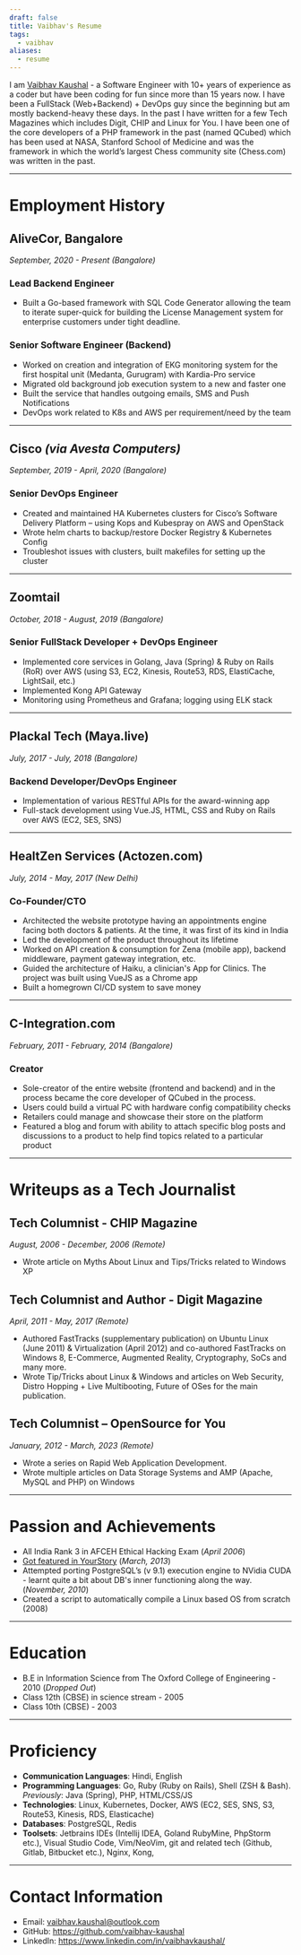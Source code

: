 ```yaml
---
draft: false
title: Vaibhav's Resume
tags:
  - vaibhav
aliases:
  - resume
---
```

I am [Vaibhav Kaushal](https://www.linkedin.com/in/vaibhavkaushal/) - a Software Engineer with 10+ years of experience as a coder but have been coding for fun since more than 15 years now. I have been a FullStack (Web+Backend) + DevOps guy since the beginning but am mostly backend-heavy these days. In the past I have written for a few Tech Magazines which includes Digit, CHIP and Linux for You. I have been one of the core developers of a PHP framework in the past (named QCubed) which has been used at NASA, Stanford School of Medicine and was the framework in which the world’s largest Chess community site (Chess.com) was written in the past.

---
# Employment History
## AliveCor, Bangalore
*September, 2020 - Present (Bangalore)*
### Lead Backend Engineer
- Built a Go-based framework with SQL Code Generator allowing the team to iterate super-quick for building the License Management system for enterprise customers under tight deadline.
### Senior Software Engineer (Backend)
- Worked on creation and integration of EKG monitoring system for the first hospital unit (Medanta, Gurugram) with Kardia-Pro service 
- Migrated old background job execution system to a new and faster one
- Built the service that handles outgoing emails, SMS and Push Notifications
- DevOps work related to K8s and AWS per requirement/need by the team

---
## Cisco _(via Avesta Computers)_
*September, 2019 - April, 2020 (Bangalore)*
### Senior DevOps Engineer
- Created and maintained HA Kubernetes clusters for Cisco’s Software Delivery Platform – using Kops and Kubespray on AWS and OpenStack
- Wrote helm charts to backup/restore Docker Registry & Kubernetes Config
- Troubleshot issues with clusters, built makefiles for setting up the cluster

---
## Zoomtail
*October, 2018 - August, 2019 (Bangalore)*
### Senior FullStack Developer + DevOps Engineer
- Implemented core services in Golang, Java (Spring) & Ruby on Rails (RoR) over AWS (using S3, EC2, Kinesis, Route53, RDS, ElastiCache, LightSail, etc.)
- Implemented Kong API Gateway
- Monitoring using Prometheus and Grafana; logging using ELK stack

---
## Plackal Tech (Maya.live)
*July, 2017 - July, 2018 (Bangalore)*
### Backend Developer/DevOps Engineer
- Implementation of various RESTful APIs for the award-winning app
- Full-stack development using Vue.JS, HTML, CSS and Ruby on Rails over AWS (EC2, SES, SNS)

---
## HealtZen Services (Actozen.com)
*July, 2014 - May, 2017 (New Delhi)*
### Co-Founder/CTO
- Architected the website prototype having an appointments engine facing both doctors & patients. At the time, it was first of its kind in India
- Led the development of the product throughout its lifetime
- Worked on API creation & consumption for Zena (mobile app), backend middleware, payment gateway integration, etc.
- Guided the architecture of Haiku, a clinician's App for Clinics. The project was built using VueJS as a Chrome app
- Built a homegrown CI/CD system to save money

---

## C-Integration.com
*February, 2011 - February, 2014 (Bangalore)*
### Creator
- Sole-creator of the entire website (frontend and backend) and in the process became the core developer of QCubed in the process.
- Users could build a virtual PC with hardware config compatibility checks
- Retailers could manage and showcase their store on the platform
- Featured a blog and forum with ability to attach specific blog posts and discussions to a product to help find topics related to a particular product

---
# Writeups as a Tech Journalist
## Tech Columnist - CHIP Magazine
*August, 2006 - December, 2006 (Remote)*

- Wrote article on Myths About Linux and Tips/Tricks related to Windows XP

## Tech Columnist and Author - Digit Magazine
*April, 2011 - May, 2017 (Remote)*

- Authored FastTracks (supplementary publication) on Ubuntu Linux (June 2011) & Virtualization (April 2012) and co-authored FastTracks on Windows 8, E-Commerce, Augmented Reality, Cryptography, SoCs and many more.
- Wrote Tip/Tricks about Linux & Windows and articles on Web Security, Distro Hopping + Live Multibooting, Future of OSes for the main publication.

## Tech Columnist – OpenSource for You
*January, 2012 - March, 2023 (Remote)*

- Wrote a series on Rapid Web Application Development.
- Wrote multiple articles on Data Storage Systems and AMP (Apache, MySQL and PHP) on Windows

---
# Passion and Achievements

- All India Rank 3 in AFCEH Ethical Hacking Exam (*April 2006*)
- [Got featured in YourStory](http://bit.ly/vaibhav-yourstory) (*March, 2013*)
- Attempted porting PostgreSQL’s (v 9.1) execution engine to NVidia CUDA - learnt quite a bit about DB's inner functioning along the way. (*November, 2010*)
- Created a script to automatically compile a Linux based OS from scratch (2008)

---
# Education
- B.E in Information Science from The Oxford College of Engineering - 2010 (*Dropped Out*)
- Class 12th (CBSE) in science stream - 2005
- Class 10th (CBSE) - 2003

---
# Proficiency 
- **Communication Languages**: Hindi, English
- **Programming Languages**: Go, Ruby (Ruby on Rails), Shell (ZSH & Bash). *Previously*: Java (Spring), PHP, HTML/CSS/JS
- **Technologies**: Linux, Kubernetes, Docker, AWS (EC2, SES, SNS, S3, Route53, Kinesis, RDS, Elasticache)
- **Databases**: PostgreSQL, Redis
- **Toolsets**: Jetbrains IDEs (Intellij IDEA, Goland RubyMine, PhpStorm etc.), Visual Studio Code, Vim/NeoVim, git and related tech (Github, Gitlab, Bitbucket etc.), Nginx, Kong, 

---
# Contact Information
- Email: vaibhav.kaushal@outlook.com
- GitHub: https://github.com/vaibhav-kaushal
- LinkedIn: https://www.linkedin.com/in/vaibhavkaushal/






